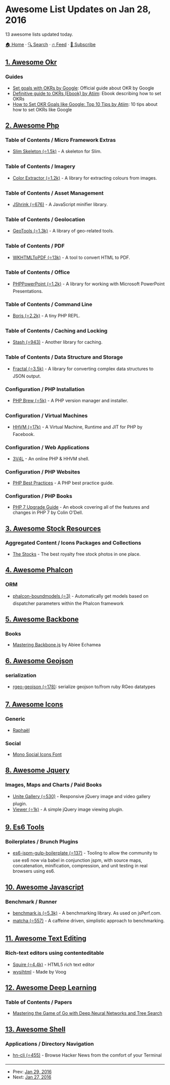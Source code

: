 # Awesome List Updates on Jan 28, 2016

13 awesome lists updated today.

[🏠 Home](/README.md) · [🔍 Search](https://www.trackawesomelist.com/search/) · [🔥 Feed](https://www.trackawesomelist.com/rss.xml) · [📮 Subscribe](https://trackawesomelist.us17.list-manage.com/subscribe?u=d2f0117aa829c83a63ec63c2f&id=36a103854c)



## [1. Awesome Okr](/content/domenicosolazzo/awesome-okr/README.md)

### Guides

*   [Set goals with OKRs by Google](https://rework.withgoogle.com/guides/set-goals-with-okrs/steps/introduction/): Official guide about OKR by Google
*   [Definitive guide to OKRs (Ebook) by Atiim](https://www.atiim.com/resources/definitive-guide-to-okrs/): Ebook describing how to set OKRs
*   [How to Set OKR Goals like Google: Top 10 Tips by Atiim](https://www.atiim.com/resources/okr-top-10-tips/): 10 tips about how to set OKRs like Google

## [2. Awesome Php](/content/ziadoz/awesome-php/README.md)

### Table of Contents / Micro Framework Extras

*   [Slim Skeleton (⭐1.5k)](https://github.com/slimphp/Slim-Skeleton) - A skeleton for Slim.

### Table of Contents / Imagery

*   [Color Extractor (⭐1.2k)](https://github.com/thephpleague/color-extractor) - A library for extracting colours from images.

### Table of Contents / Asset Management

*   [JShrink (⭐676)](https://github.com/tedious/JShrink) - A JavaScript minifier library.

### Table of Contents / Geolocation

*   [GeoTools (⭐1.3k)](https://github.com/thephpleague/geotools) - A library of geo-related tools.

### Table of Contents / PDF

*   [WKHTMLToPDF (⭐13k)](https://github.com/wkhtmltopdf/wkhtmltopdf) - A tool to convert HTML to PDF.

### Table of Contents / Office

*   [PHPPowerPoint (⭐1.2k)](https://github.com/PHPOffice/PHPPresentation) - A library for working with Microsoft PowerPoint Presentations.

### Table of Contents / Command Line

*   [Boris (⭐2.2k)](https://github.com/borisrepl/boris) - A tiny PHP REPL.

### Table of Contents / Caching and Locking

*   [Stash (⭐943)](https://github.com/tedious/Stash) - Another library for caching.

### Table of Contents / Data Structure and Storage

*   [Fractal (⭐3.5k)](https://github.com/thephpleague/fractal) - A library for converting complex data structures to JSON output.

### Configuration / PHP Installation

*   [PHP Brew (⭐5k)](https://github.com/phpbrew/phpbrew) - A PHP version manager and installer.

### Configuration / Virtual Machines

*   [HHVM (⭐17k)](https://github.com/facebook/hhvm) - A Virtual Machine, Runtime and JIT for PHP by Facebook.

### Configuration / Web Applications

*   [3V4L](https://3v4l.org/) - An online PHP & HHVM shell.

### Configuration / PHP Websites

*   [PHP Best Practices](https://phpbestpractices.org/) - A PHP best practice guide.

### Configuration / PHP Books

*   [PHP 7 Upgrade Guide](https://leanpub.com/php7) - An ebook covering all of the features and changes in PHP 7 by Colin O'Dell.

## [3. Awesome Stock Resources](/content/neutraltone/awesome-stock-resources/README.md)

### Aggregated Content / Icons Packages and Collections

*   [The Stocks](http://thestocks.im/) - The best royalty free stock photos in one place.

## [4. Awesome Phalcon](/content/phalcon/awesome-phalcon/README.md)

### ORM

*   [phalcon-boundmodels (⭐3)](https://github.com/SidRoberts/phalcon-boundmodels) - Automatically get models based on dispatcher parameters within the Phalcon framework

## [5. Awesome Backbone](/content/sadcitizen/awesome-backbone/README.md)

### Books

*   [Mastering Backbone.js](http://www.amazon.com/dp/1783288493) by Abiee Echamea

## [6. Awesome Geojson](/content/tmcw/awesome-geojson/README.md)

### serialization

*   [rgeo-geojson (⭐178)](https://github.com/rgeo/rgeo-geojson): serialize geojson to/from ruby RGeo datatypes

## [7. Awesome Icons](/content/vkarampinis/awesome-icons/README.md)

### Generic

*   [Raphaël](http://icons.marekventur.com/)

### Social

*   [Mono Social Icons Font](http://drinchev.github.io/monosocialiconsfont/)

## [8. Awesome Jquery](/content/petk/awesome-jquery/README.md)

### Images, Maps and Charts / Paid Books

*   [Unite Gallery (⭐530)](https://github.com/vvvmax/unitegallery/) - Responsive jQuery image and video gallery plugin.
*   [Viewer (⭐1k)](https://github.com/fengyuanchen/viewer) - A simple jQuery image viewing plugin.

## [9. Es6 Tools](/content/addyosmani/es6-tools/README.md)

### Boilerplates / Brunch Plugins

*   [es6-jspm-gulp-boilerplate (⭐137)](https://github.com/alexweber/es6-jspm-gulp-boilerplate) - Tooling to allow the community to use es6 now via babel in conjunction jspm, with source maps, concatenation, minification, compression, and unit testing in real browsers using es6.

## [10. Awesome Javascript](/content/sorrycc/awesome-javascript/README.md)

### Benchmark / Runner

*   [benchmark.js (⭐5.3k)](https://github.com/bestiejs/benchmark.js) - A benchmarking library. As used on jsPerf.com.
*   [matcha (⭐557)](https://github.com/logicalparadox/matcha) - A caffeine driven, simplistic approach to benchmarking.

## [11. Awesome Text Editing](/content/dok/awesome-text-editing/README.md)

### Rich-text editors using contenteditable

*   [Squire (⭐4.4k)](https://github.com/neilj/Squire) - HTML5 rich text editor
*   [wysihtml](http://wysihtml.com/) - Made by Voog

## [12. Awesome Deep Learning](/content/ChristosChristofidis/awesome-deep-learning/README.md)

### Table of Contents / Papers

*   [Mastering the Game of Go with Deep Neural Networks and Tree Search](http://www.nature.com/nature/journal/v529/n7587/pdf/nature16961.pdf)

## [13. Awesome Shell](/content/alebcay/awesome-shell/README.md)

### Applications / Directory Navigation

*   [hn-cli (⭐455)](https://github.com/rafaelrinaldi/hn-cli) - Browse Hacker News from the comfort of your Terminal

---

- Prev: [Jan 29, 2016](/content/2016/01/29/README.md)
- Next: [Jan 27, 2016](/content/2016/01/27/README.md)